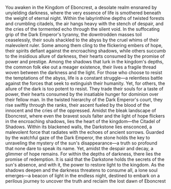 You awaken in the Kingdom of Eboncrest, a desolate realm ensnared by unyielding darkness, where the very essence of life is smothered beneath the weight of eternal night. Within the labyrinthine depths of twisted forests and crumbling citadels, the air hangs heavy with the stench of despair, and the cries of the tormented echo through the silent void. In the suffocating grip of the Dark Emperor's tyranny, the downtrodden masses toil ceaselessly, their souls shackled to the abyss by the cruel whims of their malevolent ruler. Some among them cling to the flickering embers of hope, their spirits defiant against the encroaching shadows, while others succumb to the insidious allure of darkness, their hearts consumed by the promise of power and prestige. Among the shadows that lurk in the kingdom's depths, the common folk eke out a meager existence, their lives a fragile thread woven between the darkness and the light. For those who choose to resist the temptations of the abyss, life is a constant struggle—a relentless battle against the forces that seek to extinguish their humanity. Yet, for others, the allure of the dark is too potent to resist. They trade their souls for a taste of power, their hearts consumed by the insatiable hunger for dominion over their fellow man. In the twisted hierarchy of the Dark Emperor's court, they rise swiftly through the ranks, their ascent fueled by the blood of the innocent and the cries of the oppressed. Amidst the bleak landscape of Eboncrest, where even the bravest souls falter and the light of hope flickers in the encroaching shadows, lies the heart of the kingdom—the Citadel of Shadows. Within its blackened walls, the Darkstone lies ensconced, a malevolent force that radiates with the echoes of ancient sorrows. Guarded by the watchful gaze of the Dark Emperor, the stone holds the key to unraveling the mystery of the sun's disappearance—a truth so profound that none dare to speak its name. Yet, amidst the despair and decay, a glimmer of hope remains. For within the depths of darkness, there lies the promise of redemption. It is said that the Darkstone holds the secrets of the sun's absence, and with it, the power to restore light to the kingdom. As the shadows deepen and the darkness threatens to consume all, a lone soul emerges—a beacon of light in the endless night, destined to embark on a perilous journey to uncover the truth and reclaim the lost dawn of Eboncrest
